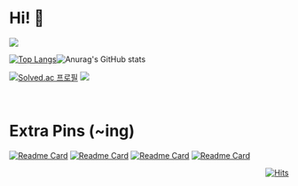 # Hi! 👋 

<a href="https://dlwns7267.tistory.com/"><img src="https://img.shields.io/badge/blog-000000?style=flat-square&logo=Blogger&logoColor=white"/></a>

[![Top Langs](https://github-readme-stats.vercel.app/api/top-langs/?username=wnsgml7267&langs_count=10&layout=compact&theme=dark&hide=css,html)](https://github.com/anuraghazra/github-readme-stats)![Anurag's GitHub stats](https://github-readme-stats.vercel.app/api?username=wnsgml7267&show_icons=true&theme=dark)

[![Solved.ac
프로필](http://mazassumnida.wtf/api/v2/generate_badge?boj=wnsgml7267)](https://solved.ac/wnsgml7267) <img src="http://mazandi.herokuapp.com/api?handle=wnsgml7267&theme=cold"/>

&nbsp;

# Extra Pins (~ing)

[![Readme Card](https://github-readme-stats.vercel.app/api/pin/?username=wnsgml7267&repo=nhn-toast-notification-service-custom-connector&theme=dark)](https://github.com/wnsgml7267/nhn-toast-notification-service-custom-connector)
[![Readme Card](https://github-readme-stats.vercel.app/api/pin/?username=wnsgml7267&repo=Spring-study&theme=dark)](https://github.com/wnsgml7267/Spring-study)
[![Readme Card](https://github-readme-stats.vercel.app/api/pin/?username=wnsgml7267&repo=notebook_world&theme=dark)](https://github.com/wnsgml7267/notebook_world)
[![Readme Card](https://github-readme-stats.vercel.app/api/pin/?username=wnsgml7267&repo=python-algorithm-snippet&theme=dark)](https://github.com/wnsgml7267/python-algorithm-snippet)
<!--
[![Readme Card](https://github-readme-stats.vercel.app/api/pin/?username=wnsgml7267&repo=num-baseball-game&theme=dark)](https://github.com/wnsgml7267/num-baseball-game)
-->

<div align=right>	
  
[![Hits](https://hits.seeyoufarm.com/api/count/incr/badge.svg?url=https%3A%2F%2Fgithub.com%2Fwnsgml7267&count_bg=%236AABEF&title_bg=%231B86F1&icon=&icon_color=%23E7E7E7&title=hits&edge_flat=false)](https://hits.seeyoufarm.com)
  
</div>




<!--Ramendoenda-->




















<!--
**wnsgml7267/wnsgml7267** is a ✨ _special_ ✨ repository because its `README.md` (this file) appears on your GitHub profile.

Here are some ideas to get you started:

- 🔭 I’m currently working on ...
- 🌱 I’m currently learning ...
- 👯 I’m looking to collaborate on ...
- 🤔 I’m looking for help with ...
- 💬 Ask me about ...
- 📫 How to reach me: ...
- 😄 Pronouns: ...
- ⚡ Fun fact: ...

-->
